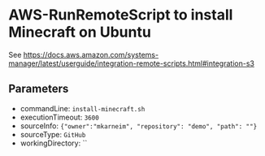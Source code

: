 # AWS-RunRemoteScript to install Minecraft on Ubuntu
See https://docs.aws.amazon.com/systems-manager/latest/userguide/integration-remote-scripts.html#integration-s3

## Parameters
* commandLine: `install-minecraft.sh`
* executionTimeout: `3600`
* sourceInfo: `{"owner":"mkarneim", "repository": "demo", "path": ""}`
* sourceType: `GitHub`
* workingDirectory: ``
